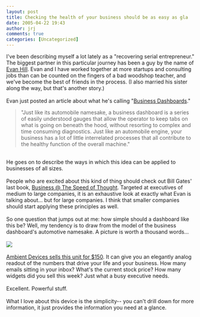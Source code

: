 ```yaml
---
layout: post
title: Checking the health of your business should be as easy as gla
date: 2005-04-22 19:43
author: jrj
comments: true
categories: [Uncategorized]
---
```

I've been describing myself a lot lately as a "recovering serial entrepreneur." The biggest partner in this particular journey has been a guy by the name of <a href="http://www.evanhill.org/">Evan Hill</a>. Evan and I have worked together at more startups and consulting jobs than can be counted on the fingers of a bad woodshop teacher, and we've become the best of friends in the process. (I also married his sister along the way, but that's another story.)<br /><br />Evan just posted an article about what he's calling "<a href="http://www.evanhill.org/dsp_art_biz_dashboard.cfm" target="_blank">Business Dashboards</a>."<br /><blockquote>"Just like its automobile namesake, a business dashboard is a series of easily understood gauges that allow the operator to keep tabs on what is going on beneath the hood, without resorting to complex and time consuming diagnostics. Just like an automobile engine, your business has a lot of little interrelated processes that all contribute to the healthy function of the overall machine."</blockquote><br />He goes on to describe the ways in which this idea can be applied to businesses of all sizes.<br /><br />People who are excited about this kind of thing should check out Bill Gates' last book, <a href="http://www.microsoft.com/billgates/speedofthought/" target="_blank">Business @ The Speed of Thought</a>. Targeted at executives of medium to large companies, it is an exhaustive look at exactly what Evan is talking about... but for large companies. I think that smaller companies should start applying these principles as well.<br /><br />So one question that jumps out at me: how simple should a dashboard like this be? Well, my tendency is to draw from the model of the business dashboard's automotive namesake. A picture is worth a thousand words...<br /><br /><img src="http://www.jrj.org/busdashboard.jpg" /><br /><br /><a href="http://www.ambientdevices.com/cat/dashboard/index.html#2a" target="_blank">Ambient Devices sells this unit for $150</a>. It can give you an elegantly analog readout of the numbers that drive your life and your business. How many emails sitting in your inbox? What's the current stock price? How many widgets did you sell this week? Just what a busy executive needs.<br /><br />Excellent. Powerful stuff.<br /><br />What I love about this device is the simplicity-- you can't drill down for more information, it just provides the information you need at a glance.
